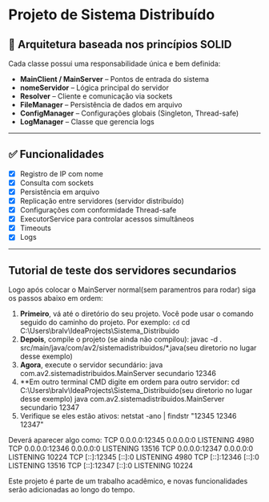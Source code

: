 # Projeto de Sistema Distribuído

## 📌 Arquitetura baseada nos princípios SOLID

Cada classe possui uma responsabilidade única e bem definida:

- **MainClient / MainServer** – Pontos de entrada do sistema
- **nomeServidor** – Lógica principal do servidor
- **Resolver** – Cliente e comunicação via sockets
- **FileManager** – Persistência de dados em arquivo
- **ConfigManager** – Configurações globais (Singleton, Thread-safe)
- **LogManager** – Classe que gerencia logs

---

## ✅ Funcionalidades

- [x] Registro de IP com nome  
- [x] Consulta com sockets  
- [x] Persistência em arquivo  
- [x] Replicação entre servidores (servidor distribuído)  
- [x] Configurações com conformidade Thread-safe  
- [x] ExecutorService para controlar acessos simultâneos  
- [x] Timeouts  
- [x] Logs

---
## Tutorial de teste dos servidores secundarios

Logo após colocar o MainServer normal(sem paramentros para rodar) siga os passos abaixo em ordem:
1. **Primeiro**, vá até o diretório do seu projeto. Você pode usar o comando seguido do caminho do projeto. Por exemplo: `cd`
   cd C:\Users\bralv\IdeaProjects\Sistema_Distribuido
2. **Depois**, compile o projeto (se ainda não compilou):
   javac -d . src/main/java/com/av2/sistemadistribuidos/*.java(seu diretorio no lugar desse exemplo)
3. **Agora**, execute o servidor secundário:
   java com.av2.sistemadistribuidos.MainServer secundario 12346
4. **Em outro terminal CMD digite em ordem para outro servidor:
   cd C:\Users\bralv\IdeaProjects\Sistema_Distribuido(seu diretorio no lugar desse exemplo)
   java com.av2.sistemadistribuidos.MainServer secundario 12347
5. Verifique se eles estão ativos:
   netstat -ano | findstr "12345 12346 12347"

Deverá aparecer algo como:
TCP    0.0.0.0:12345          0.0.0.0:0              LISTENING       4980
TCP    0.0.0.0:12346          0.0.0.0:0              LISTENING       13516
TCP    0.0.0.0:12347          0.0.0.0:0              LISTENING       10224
TCP    [::]:12345             [::]:0                 LISTENING       4980
TCP    [::]:12346             [::]:0                 LISTENING       13516
TCP    [::]:12347             [::]:0                 LISTENING       10224



Este projeto é parte de um trabalho acadêmico, e novas funcionalidades serão adicionadas ao longo do tempo.
